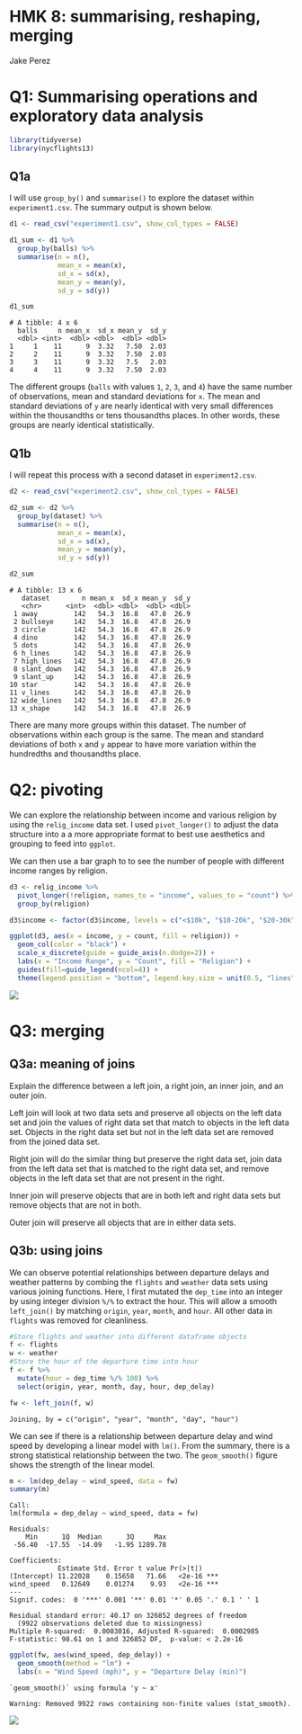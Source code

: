 # HMK 8: summarising, reshaping, merging

Jake Perez

# Q1: Summarising operations and exploratory data analysis

``` r
library(tidyverse)
library(nycflights13)
```

## Q1a

I will use `group_by()` and `summarise()` to explore the dataset within `experiment1.csv`. The summary output is shown below.

``` r
d1 <- read_csv("experiment1.csv", show_col_types = FALSE) 

d1_sum <- d1 %>%
  group_by(balls) %>%
  summarise(n = n(),
            mean_x = mean(x),
            sd_x = sd(x),
            mean_y = mean(y),
            sd_y = sd(y))

d1_sum
```

    # A tibble: 4 x 6
      balls     n mean_x  sd_x mean_y  sd_y
      <dbl> <int>  <dbl> <dbl>  <dbl> <dbl>
    1     1    11      9  3.32   7.50  2.03
    2     2    11      9  3.32   7.50  2.03
    3     3    11      9  3.32   7.5   2.03
    4     4    11      9  3.32   7.50  2.03

The different groups (`balls` with values `1`, `2`, `3`, and `4`) have the same number of observations, mean and standard deviations for `x`. The mean and standard deviations of `y` are nearly identical with very small differences within the thousandths or tens thousandths places. In other words, these groups are nearly identical statistically.

## Q1b

I will repeat this process with a second dataset in `experiment2.csv`.

``` r
d2 <- read_csv("experiment2.csv", show_col_types = FALSE)

d2_sum <- d2 %>%
  group_by(dataset) %>%
  summarise(n = n(),
            mean_x = mean(x),
            sd_x = sd(x),
            mean_y = mean(y),
            sd_y = sd(y))

d2_sum
```

    # A tibble: 13 x 6
       dataset        n mean_x  sd_x mean_y  sd_y
       <chr>      <int>  <dbl> <dbl>  <dbl> <dbl>
     1 away         142   54.3  16.8   47.8  26.9
     2 bullseye     142   54.3  16.8   47.8  26.9
     3 circle       142   54.3  16.8   47.8  26.9
     4 dino         142   54.3  16.8   47.8  26.9
     5 dots         142   54.3  16.8   47.8  26.9
     6 h_lines      142   54.3  16.8   47.8  26.9
     7 high_lines   142   54.3  16.8   47.8  26.9
     8 slant_down   142   54.3  16.8   47.8  26.9
     9 slant_up     142   54.3  16.8   47.8  26.9
    10 star         142   54.3  16.8   47.8  26.9
    11 v_lines      142   54.3  16.8   47.8  26.9
    12 wide_lines   142   54.3  16.8   47.8  26.9
    13 x_shape      142   54.3  16.8   47.8  26.9

There are many more groups within this dataset. The number of observations within each group is the same. The mean and standard deviations of both `x` and `y` appear to have more variation within the hundredths and thousandths place.

# Q2: pivoting

We can explore the relationship between income and various religion by using the `relig_income` data set. I used `pivot_longer()` to adjust the data structure into a a more appropriate format to best use aesthetics and grouping to feed into `ggplot`.

We can then use a bar graph to to see the number of people with different income ranges by religion.

``` r
d3 <- relig_income %>%
  pivot_longer(!religion, names_to = "income", values_to = "count") %>%
  group_by(religion)

d3$income <- factor(d3$income, levels = c("<$10k", "$10-20k", "$20-30k", "$30-40k", "$40-50k", "$50-75k", "$75-100k", "$100-150k", ">150k", "Don't know/refused"))

ggplot(d3, aes(x = income, y = count, fill = religion)) +
  geom_col(color = "black") +
  scale_x_discrete(guide = guide_axis(n.dodge=2)) +
  labs(x = "Income Range", y = "Count", fill = "Religion") +
  guides(fill=guide_legend(ncol=4)) +
  theme(legend.position = "bottom", legend.key.size = unit(0.5, "lines"))
```

![](hmk_08_files/figure-gfm/unnamed-chunk-4-1.png)

# Q3: merging

## Q3a: meaning of joins

Explain the difference between a left join, a right join, an inner join, and an outer join.

Left join will look at two data sets and preserve all objects on the left data set and join the values of right data set that match to objects in the left data set. Objects in the right data set but not in the left data set are removed from the joined data set.

Right join will do the similar thing but preserve the right data set, join data from the left data set that is matched to the right data set, and remove objects in the left data set that are not present in the right.

Inner join will preserve objects that are in both left and right data sets but remove objects that are not in both.

Outer join will preserve all objects that are in either data sets.

## Q3b: using joins

We can observe potential relationships between departure delays and weather patterns by combing the `flights` and `weather` data sets using various joining functions. Here, I first mutated the `dep_time` into an integer by using integer division `%/%` to extract the hour. This will allow a smooth `left_join()` by matching `origin`, `year`, `month`, and `hour`. All other data in `flights` was removed for cleanliness.

``` r
#Store flights and weather into different dataframe objects
f <- flights
w <- weather
#Store the hour of the departure time into hour
f <- f %>%
  mutate(hour = dep_time %/% 100) %>%
  select(origin, year, month, day, hour, dep_delay)

fw <- left_join(f, w)
```

    Joining, by = c("origin", "year", "month", "day", "hour")

We can see if there is a relationship between departure delay and wind speed by developing a linear model with `lm()`. From the summary, there is a strong statistical relationship between the two. The `geom_smooth()` figure shows the strength of the linear model.

``` r
m <- lm(dep_delay ~ wind_speed, data = fw)
summary(m)
```

    Call:
    lm(formula = dep_delay ~ wind_speed, data = fw)

    Residuals:
        Min      1Q  Median      3Q     Max 
     -56.40  -17.55  -14.09   -1.95 1289.78 

    Coefficients:
                Estimate Std. Error t value Pr(>|t|)    
    (Intercept) 11.22028    0.15658   71.66   <2e-16 ***
    wind_speed   0.12649    0.01274    9.93   <2e-16 ***
    ---
    Signif. codes:  0 '***' 0.001 '**' 0.01 '*' 0.05 '.' 0.1 ' ' 1

    Residual standard error: 40.17 on 326852 degrees of freedom
      (9922 observations deleted due to missingness)
    Multiple R-squared:  0.0003016, Adjusted R-squared:  0.0002985 
    F-statistic: 98.61 on 1 and 326852 DF,  p-value: < 2.2e-16

``` r
ggplot(fw, aes(wind_speed, dep_delay)) +
  geom_smooth(method = "lm") +
  labs(x = "Wind Speed (mph)", y = "Departure Delay (min)")
```

    `geom_smooth()` using formula 'y ~ x'

    Warning: Removed 9922 rows containing non-finite values (stat_smooth).

![](hmk_08_files/figure-gfm/unnamed-chunk-6-1.png)
